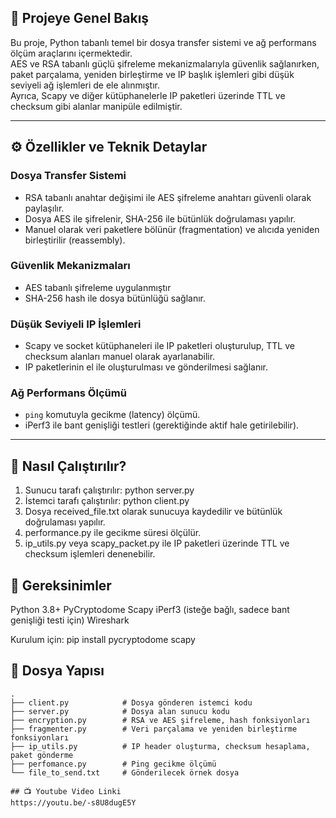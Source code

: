 ## 📌 Projeye Genel Bakış

Bu proje, Python tabanlı temel bir dosya transfer sistemi ve ağ performans ölçüm araçlarını içermektedir.  
AES ve RSA tabanlı güçlü şifreleme mekanizmalarıyla güvenlik sağlanırken, paket parçalama, yeniden birleştirme ve IP başlık işlemleri gibi düşük seviyeli ağ işlemleri de ele alınmıştır.  
Ayrıca, Scapy ve diğer kütüphanelerle IP paketleri üzerinde TTL ve checksum gibi alanlar manipüle edilmiştir.

---

## ⚙️ Özellikler ve Teknik Detaylar

### Dosya Transfer Sistemi
- RSA tabanlı anahtar değişimi ile AES şifreleme anahtarı güvenli olarak paylaşılır.
- Dosya AES ile şifrelenir, SHA-256 ile bütünlük doğrulaması yapılır.
- Manuel olarak veri paketlere bölünür (fragmentation) ve alıcıda yeniden birleştirilir (reassembly).

### Güvenlik Mekanizmaları
- AES tabanlı şifreleme uygulanmıştır
- SHA-256 hash ile dosya bütünlüğü sağlanır.

### Düşük Seviyeli IP İşlemleri
- Scapy ve socket kütüphaneleri ile IP paketleri oluşturulup, TTL ve checksum alanları manuel olarak ayarlanabilir.
- IP paketlerinin el ile oluşturulması ve gönderilmesi sağlanır.

### Ağ Performans Ölçümü
- `ping` komutuyla gecikme (latency) ölçümü.
- iPerf3 ile bant genişliği testleri (gerektiğinde aktif hale getirilebilir).

---
## 🚀 Nasıl Çalıştırılır?
1. Sunucu tarafı çalıştırılır: python server.py
2. İstemci tarafı çalıştırılır: python client.py
3. Dosya received_file.txt olarak sunucuya kaydedilir ve bütünlük doğrulaması yapılır.
4. performance.py ile gecikme süresi ölçülür.
5. ip_utils.py veya scapy_packet.py ile IP paketleri üzerinde TTL ve checksum işlemleri denenebilir.

## 📌 Gereksinimler
Python 3.8+
PyCryptodome
Scapy
iPerf3 (isteğe bağlı, sadece bant genişliği testi için)
Wireshark

Kurulum için:
pip install pycryptodome scapy

## 📁 Dosya Yapısı

```
.
├── client.py            # Dosya gönderen istemci kodu
├── server.py            # Dosya alan sunucu kodu
├── encryption.py        # RSA ve AES şifreleme, hash fonksiyonları
├── fragmenter.py        # Veri parçalama ve yeniden birleştirme fonksiyonları
├── ip_utils.py          # IP header oluşturma, checksum hesaplama, paket gönderme
├── perfomance.py        # Ping gecikme ölçümü
└── file_to_send.txt     # Gönderilecek örnek dosya

## 📺 Youtube Video Linki
https://youtu.be/-s8U8dugE5Y
